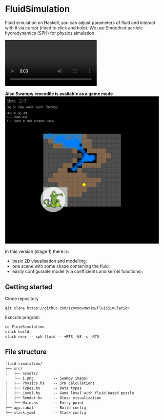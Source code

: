 # FluidSimulation
Fluid simulation on Haskell, you can adjust parameters of fluid and interact with it via cursor (need to click and hold). We use Smoothed particle hydrodynamics (SPH) for physics simulation.

![Simulation](footage/scene_record.mov)

**Also Swampy crocodile is avaliable as a game mode**
![Photo](footage/swampy_gameplay.png)

In this version (stage 1) there is:
- basic 2D visualisation and modelling;
- one scene with some shape containing the fluid;
- easily configurable model (via coefficients and kernel functions).

## Getting started
Clone repository
```
git clone https://github.com/IzyumovMaxim/FluidSimulation
```
Execute program
```
cd FluidSimulation
stack build
stack exec -- sph-fluid -- +RTS -N8 -s -RTS
```

## File structure
```
fluid-simulation/
├── src/
│   ├── assets/
    └── i.png         -- Swampy image🐊
│   ├── Physics.hs    -- SPH calculations
│   ├── Types.hs      -- Data types
│   ├── Level.hs      -- Game level with fluid-based puzzle
│   ├── Render.hs     -- Gloss visualization
│   └── Main.hs       -- Entry point
├── app.cabal         -- Build config
└── stack.yaml        -- Stack config
```
